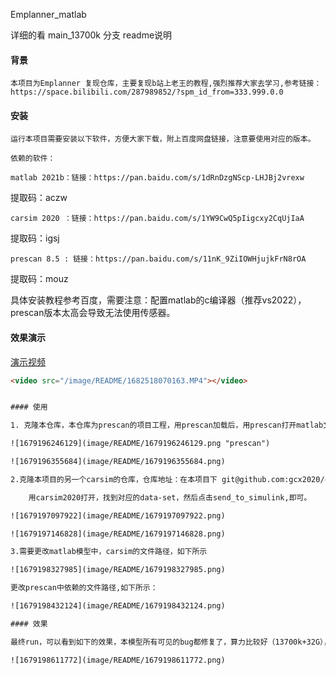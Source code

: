 Emplanner_matlab

详细的看 main_13700k 分支 readme说明

#### 背景

    本项目为Emplanner 复现仓库，主要复现b站上老王的教程,强烈推荐大家去学习,参考链接：https://space.bilibili.com/287989852/?spm_id_from=333.999.0.0

#### 安装

    运行本项目需要安装以下软件，方便大家下载，附上百度网盘链接，注意要使用对应的版本。

    依赖的软件：

    matlab 2021b：链接：https://pan.baidu.com/s/1dRnDzgNScp-LHJBj2vrexw
提取码：aczw

    carsim 2020 ：链接：https://pan.baidu.com/s/1YW9CwQ5pIigcxy2CqUjIaA
提取码：igsj

    prescan 8.5 : 链接：https://pan.baidu.com/s/11nK_9ZiIOWHjujkFrN8rOA
提取码：mouz

具体安装教程参考百度，需要注意：配置matlab的c编译器（推荐vs2022），prescan版本太高会导致无法使用传感器。

#### 效果演示
[演示视频](./image/README/1682518070163.MP4)
```html
<video src="/image/README/1682518070163.MP4"></video>


#### 使用

1. 克隆本仓库，本仓库为prescan的项目工程，用prescan加载后，用prescan打开matlab文件即可，第一次打开matlab会编译prescan的项目。

![1679196246129](image/README/1679196246129.png "prescan")

![1679196355684](image/README/1679196355684.png)

2.克隆本项目的另一个carsim的仓库，仓库地址：在本项目下 git@github.com:gcx2020/carsim_repository.git

    用carsim2020打开，找到对应的data-set，然后点击send_to_simulink,即可。

![1679197097922](image/README/1679197097922.png)

![1679197146828](image/README/1679197146828.png)

3.需要更改matlab模型中，carsim的文件路径，如下所示

![1679198327985](image/README/1679198327985.png)

更改prescan中依赖的文件路径,如下所示：

![1679198432124](image/README/1679198432124.png)

#### 效果

最终run，可以看到如下的效果，本模型所有可见的bug都修复了，算力比较好（13700k+32G），可以路径规划，静态障碍物+动态障碍物一起实现。

![1679198611772](image/README/1679198611772.png)

